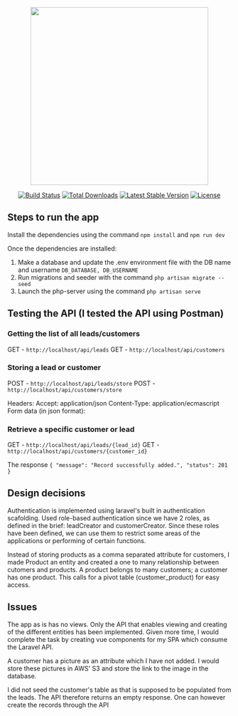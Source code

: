 <p align="center"><a href="https://laravel.com" target="_blank"><img src="https://raw.githubusercontent.com/laravel/art/master/logo-lockup/5%20SVG/2%20CMYK/1%20Full%20Color/laravel-logolockup-cmyk-red.svg" width="400"></a></p>

<p align="center">
<a href="https://travis-ci.org/laravel/framework"><img src="https://travis-ci.org/laravel/framework.svg" alt="Build Status"></a>
<a href="https://packagist.org/packages/laravel/framework"><img src="https://img.shields.io/packagist/dt/laravel/framework" alt="Total Downloads"></a>
<a href="https://packagist.org/packages/laravel/framework"><img src="https://img.shields.io/packagist/v/laravel/framework" alt="Latest Stable Version"></a>
<a href="https://packagist.org/packages/laravel/framework"><img src="https://img.shields.io/packagist/l/laravel/framework" alt="License"></a>
</p>

## Steps to run the app

Install the dependencies using the command `npm install` and `npm run dev`

Once the dependencies are installed:
1. Make a database and update the .env environment file with the DB name and username `DB_DATABASE, DB_USERNAME`
2. Run migrations and seeder with the command `php artisan migrate --seed`
3. Launch the php-server using the command `php artisan serve`


## Testing the API (I tested the API using Postman)

### Getting the list of all leads/customers

GET - `http://localhost/api/leads`
GET - `http://localhost/api/customers`

### Storing a lead or customer

POST - `http://localhost/api/leads/store`
POST - `http://localhost/api/customers/store`

Headers:
	Accept: application/json
	Content-Type: application/ecmascript
Form data (in json format):
	<insert key value pairs of the attributes>

### Retrieve a specific customer or lead

GET - `http://localhost/api/leads/{lead_id}`
GET - `http://localhost/api/customers/{customer_id}`

The response `{
    "message": "Record successfully added.",
    "status": 201
}`

## Design decisions

Authentication is implemented using laravel's built in authentication scafolding.
Used role-based authentication since we have 2 roles, as defined in the brief: leadCreator and customerCreator.
Since these roles have been defined, we can use them to restrict some areas of the applications or performing of certain functions.

Instead of storing products as a comma separated attribute for customers, I made Product an entity and created a one to many relationship between cutomers and products. A product belongs to many customers; a customer has one product. This calls for a pivot table (customer_product) for easy access.

## Issues

The app as is has no views. Only the API that enables viewing and creating of the different entities has been implemented. Given more time, I would complete the task by creating vue components for my SPA which consume the Laravel API.

A customer has a picture as an attribute which I have not added. I would store these pictures in AWS' S3 and store the link to the image in the database.

I did not seed the customer's table as that is supposed to be populated from the leads. The API therefore returns an empty response. One can however create the records through the API

